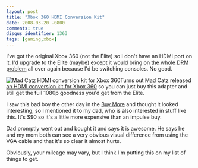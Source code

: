 ```yaml
---
layout: post
title: "Xbox 360 HDMI Conversion Kit"
date: 2008-03-20 -0800
comments: true
disqus_identifier: 1363
tags: [gaming,xbox]
---
```

I've got the original Xbox 360 (not the Elite) so I don't have an HDMI
port on it. I'd upgrade to the Elite (maybe) except it would bring on
[the whole DRM
problem](/archive/2007/12/10/xbox-live-drm-eating-my-lunch.aspx) all
over again because I'd be switching consoles. No good.

![Mad Catz HDMI conversion kit for Xbox
360](https://hyqi8g.dm2303.livefilestore.com/y2pDd14dlM2tQplZARdVwJ7x5VP_jvSbmJA9bDf1JiAEaeZvHNOGNWQZiGdr_DFg2pA34oki4wrEPY9k8cuFdm544F2tzitwXHLBigaItytAak/20080320hdmiconverter.jpg?psid=1)Turns
out Mad Catz released [an HDMI conversion kit for Xbox
360](http://www.madcatz.com/Default.asp?Page=411&CategoryImg=Xbox_360_Accessories)
so you can just buy this adapter and still get the full 1080p goodness
you'd get from the Elite.

I saw this bad boy the other day in the [Buy
More](http://www.buy-more.net/) and thought it looked interesting, so I
mentioned it to my dad, who is also interested in stuff like this. It's
\$90 so it's a little more expensive than an impulse buy.

Dad promptly went out and bought it and says it is awesome. He says he
and my mom both can see a very obvious visual difference from using the
VGA cable and that it's so clear it almost hurts.

Obviously, your mileage may vary, but I think I'm putting this on my
list of things to get.


